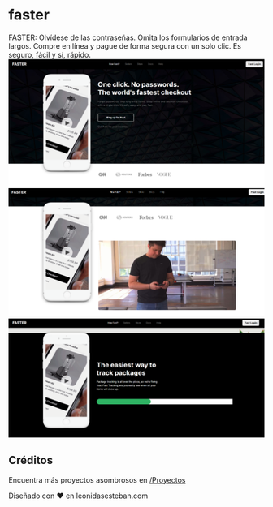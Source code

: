# faster
FASTER: Olvídese de las contraseñas. Omita los formularios de entrada largos. Compre en línea y pague de forma segura con un solo clic. Es seguro, fácil y sí, rápido.
![Imagen Faster](https://github.com/NataliaHilarion/faster/blob/main/faster.png)
![Imagen Faster](https://github.com/NataliaHilarion/faster/blob/main/faster2.png)
![Imagen Faster](https://github.com/NataliaHilarion/faster/blob/main/faster3.png)
## Créditos

Encuentra más proyectos asombrosos en [/Proyectos](https://leonidasesteban.com/proyectos)

Diseñado con ♥️ en leonidasesteban.com
